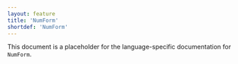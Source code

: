 ```yaml
---
layout: feature
title: 'NumForm'
shortdef: 'NumForm'
---
```


This document is a placeholder for the language-specific documentation
for `NumForm`.
